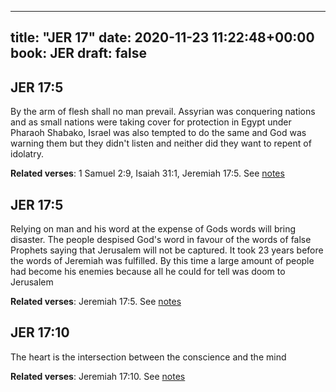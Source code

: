 
---
title: "JER 17"
date: 2020-11-23 11:22:48+00:00
book: JER
draft: false
---

## JER 17:5

By the arm of flesh shall no man prevail. Assyrian was conquering nations and as small nations were taking cover for protection in Egypt under Pharaoh Shabako, Israel was also tempted to do the same and God was warning them but they didn't listen and neither did they want to repent of idolatry.

**Related verses**: 1 Samuel 2:9, Isaiah 31:1, Jeremiah 17:5. See [notes](https://my.bible.com/notes/3569139368084627657)


## JER 17:5

Relying on man and his word at the expense of Gods words will bring disaster. The people despised God's word in favour of the words of false Prophets saying that Jerusalem will not be captured. It took 23 years before the words of Jeremiah was fulfilled. By this time a large amount of people had become his enemies because all he could for tell was doom to Jerusalem

**Related verses**: Jeremiah 17:5. See [notes](https://my.bible.com/notes/3626323004130845538)


## JER 17:10

The heart is the intersection between the conscience and the mind

**Related verses**: Jeremiah 17:10. See [notes](https://my.bible.com/notes/3627913393317077556)

